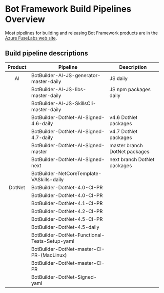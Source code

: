 # Bot Framework Build Pipelines Overview
Most pipelines for building and releasing Bot Framework products are in the [Azure FuseLabs web site](https://fuselabs.visualstudio.com/).

## Build pipeline descriptions

|  Product | Pipeline | Description |
|:--------:|-------------|------|
|    AI    | BotBuilder-AI-JS-generator-master-daily | JS daily              |
|          | BotBuilder-AI-JS-libs-master-daily      | JS npm packages daily |
|          | BotBuilder-AI-JS-SkillsCli-master-daily | |
|          | BotBuilder-DotNet-AI-Signed-4.6-daily   | v4.6 DotNet packages  |
|          | BotBuilder-DotNet-AI-Signed-4.7-daily   | v4.7 DotNet packages  |
|          | BotBuilder-DotNet-AI-Signed-master      | master branch DotNet packages  |
|          | BotBuilder-DotNet-AI-Signed-next        | next branch DotNet packages  |
|          | BotBuilder-NetCoreTemplate-VASkills-daily | |
| DotNet   | BotBuilder-DotNet-4.0-CI-PR             |  |
|          | BotBuilder-DotNet-4.0-CI-PR             |  |
|          | BotBuilder-DotNet-4.1-CI-PR             |  |
|          | BotBuilder-DotNet-4.2-CI-PR             |  |
|          | BotBuilder-DotNet-4.5-CI-PR             |  |
|          | BotBuilder-DotNet-4.5-daily             |  |
|          | BotBuilder-DotNet-Functional-Tests-Setup-yaml |  |
|          | BotBuilder-DotNet-master-CI-PR-(MacLinux) |  |
|          | BotBuilder-DotNet-master-CI-PR          |  |
|          | BotBuilder-DotNet-Signed-yaml           |  |
